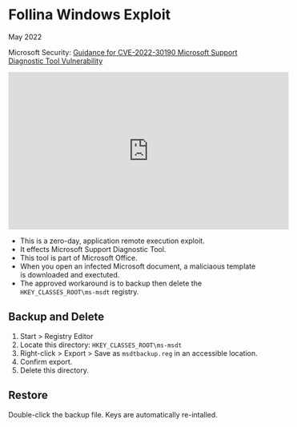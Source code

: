 # Follina Windows Exploit

May 2022

Microsoft Security: [Guidance for CVE-2022-30190 Microsoft Support Diagnostic Tool Vulnerability](https://msrc-blog.microsoft.com/2022/05/30/guidance-for-cve-2022-30190-microsoft-support-diagnostic-tool-vulnerability/)

<iframe width="560" height="315" src="https://www.youtube.com/embed/gmP8AtmVr0o" title="YouTube video player" frameborder="0" allow="accelerometer; autoplay; clipboard-write; encrypted-media; gyroscope; picture-in-picture" allowfullscreen></iframe>

* This is a zero-day, application remote execution exploit.
* It effects Microsoft Support Diagnostic Tool.
* This tool is part of Microsoft Office.
* When you open an infected Microsoft document, a maliciaous template is downloaded and exectuted. 
* The approved workaround is to backup then delete the `HKEY_CLASSES_ROOT\ms-msdt` registry.

## Backup and Delete

1. Start > Registry Editor
1. Locate this directory: `HKEY_CLASSES_ROOT\ms-msdt`
1. Right-click > Export > Save as `msdtbackup.reg` in an accessible location.
1. Confirm export.
1. Delete this directory.

## Restore

Double-click the backup file. Keys are automatically re-intalled. 

